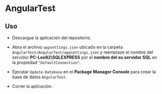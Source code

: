 # AngularTest
 
## Uso

- Descargue la aplicación del repositorio.

- Abra el archivo `appsettings.json` ubicado en la carpeta `AngularTest/AngularTest/appsettings.json` y reemplaze el nombre del servidor **PC-Leo82\\SQLEXPRESS** por el  **nombre del su servidor SQL** en la propiedad `"DefaultConnection"`.

- Ejecutar `Update-Database` en el **Package Manager Console** para crear la base de datos `AngularTest`.

- Correr la aplicación.
